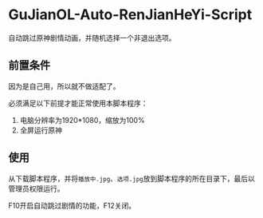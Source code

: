 # GuJianOL-Auto-RenJianHeYi-Script
自动跳过原神剧情动画，并随机选择一个非退出选项。

## 前置条件

因为是自己用，所以就不做适配了。

必须满足以下前提才能正常使用本脚本程序：

1. 电脑分辨率为1920*1080，缩放为100%
2. 全屏运行原神

## 使用

从下载脚本程序，并将`播放中.jpg`、`选项.jpg`放到脚本程序的所在目录下，最后以管理员权限运行。

F10开启自动跳过剧情的功能，F12关闭。
